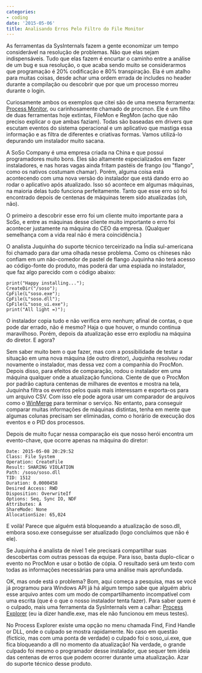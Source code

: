 ```yaml
---
categories:
- coding
date: '2015-05-06'
title: Analisando Erros Pelo Filtro do File Monitor
---
```


As ferramentas da SysInternals fazem a gente economizar um tempo considerável na resolução de problemas. Não que elas sejam indispensáveis. Tudo que elas fazem é encurtar o caminho entre a análise de um bug e sua resolução, o que acaba sendo muito se considerarmos que programação é 20% codificação e 80% transpiração. Ela é um atalho para muitas coisas, desde achar uma ordem errada de includes no header durante a compilação ou descobrir que por que um processo morreu durante o login.

Curiosamente ambos os exemplos que citei são de uma mesma ferramenta: [Process Monitor], ou carinhosamente chamado de procmon. Ele é um filho de duas ferramentas hoje extintas, FileMon e RegMon (acho que não preciso explicar o que ambas faziam). Todas são baseadas em drivers que escutam eventos do sistema operacional e um aplicativo que mastiga essa informação e as filtra de diferentes e criativas formas. Vamos utilizá-lo depurando um instalador muito sacana.

A SoSo Company é uma empresa criada na China e que possui programadores muito bons. Eles são altamente especializados em fazer instaladores, e nas horas vagas ainda fritam pastéis de frango (ou "flango", como os nativos costumam chamar). Porém, alguma coisa está acontecendo com uma nova versão do instalador que está dando erro ao rodar o aplicativo após atualizado. Isso só acontece em algumas máquinas, na maioria delas tudo funciona perfeitamente. Tanto que esse erro só foi encontrado depois de centenas de máquinas terem sido atualizadas (oh, não).

O primeiro a descobrir esse erro foi um cliente muito importante para a SoSo, e entre as máquinas desse cliente muito importante o erro foi acontecer justamente na máquina do CEO da empresa. (Qualquer semelhança com a vida real não é mera coincidência.)

O analista Juquinha do suporte técnico terceirizado na Índia sul-americana foi chamado para dar uma olhada nesse problema. Como os chineses não confiam em um não-comedor de pastel de flango Juquinha não terá acesso ao código-fonte do produto, mas poderá dar uma espiada no instalador, que faz algo parecido com o código abaixo:

    print("Happy installing...");
    CreateDir("/soso");
    CpFile(L"soso.exe");
    CpFile(L"soso.dll");
    CpFile(L"soso_ui.exe");
    print("All light =)");

O instalador copia tudo e não verifica erro nenhum; afinal de contas, o que pode dar errado, não é mesmo? Haja o que houver, o mundo continua maravilhoso. Porém, depois da atualização esse erro explodiu na máquina do diretor. E agora?

Sem saber muito bem o que fazer, mas com a possibilidade de testar a situação em uma nova máquina (de outro diretor), Juquinha resolveu rodar novamente o instalador, mas dessa vez com a companhia do ProcMon. Depois disso, para efeitos de comparação, rodou o instalador em uma máquina qualquer onde a atualização funciona. Ciente de que o ProcMon por padrão captura centenas de milhares de eventos e mostra na tela, Juquinha filtra os eventos pelos quais mais interessam e exporta-os para um arquivo CSV. Com isso ele pode agora usar um comparador de arquivos como o [WinMerge] para terminar o serviço. No entanto, para conseguir comparar muitas informações de máquinas distintas, tenha em mente que algumas colunas precisam ser eliminadas, como o horário de execução dos eventos e o PID dos processos.

Depois de muito fuçar nessa comparação eis que nosso herói encontra um evento-chave, que ocorre apenas na máquina do diretor:

    Date: 2015-05-08 20:29:52
    Class: File System
    Operation: CreateFile
    Result: SHARING VIOLATION
    Path: /soso/soso.dll
    TID: 1512
    Duration: 0.0000458
    Desired Access: RWD
    Disposition: OverwriteIf
    Options: Seq, Sync IO, NDF
    Attributes: A
    ShareMode: None
    AllocationSize: 65,024

E voilà! Parece que alguém está bloqueando a atualização de soso.dll, embora soso.exe conseguisse ser atualizado (logo concluímos que não é ele).

Se Juquinha é analista de nível 1 ele precisará compartilhar suas descobertas com outras pessoas da equipe. Para isso, basta duplo-clicar o evento no ProcMon e usar o botão de cópia. O resultado será um texto com todas as informações necessárias para uma análise mais aprofundada.

OK, mas onde está o problema? Bom, aqui começa a pesquisa, mas se você já programou para Windows API já há algum tempo sabe que alguém abriu esse arquivo antes com um modo de compartilhamento incompatível com uma escrita (que é o que o nosso instalador tenta fazer). Para saber quem é o culpado, mais uma ferramenta da SysInternals vem a calhar: [Process Explorer] (eu ia dizer handle.exe, mas ele não funcionou em meus testes).

No Process Explorer existe uma opção no menu chamada Find, Find Handle or DLL, onde o culpado se mostra rapidamente. No caso em questão (fictício, mas com uma ponta de verdade) o culpado foi o soso_ui.exe, que fica bloqueando a dll no momento da atualização! Na verdade, o grande culpado foi mesmo o programador desse instalador, que sequer tem ideia das centenas de erros que podem ocorrer durante uma atualização. Azar do suporte técnico desse produto.

[Process Explorer]: https://docs.microsoft.com/en-us/sysinternals/downloads/process-explorer
[Process Monitor]: https://docs.microsoft.com/en-us/sysinternals/downloads/procmon
[WinMerge]: http://winmerge.org

